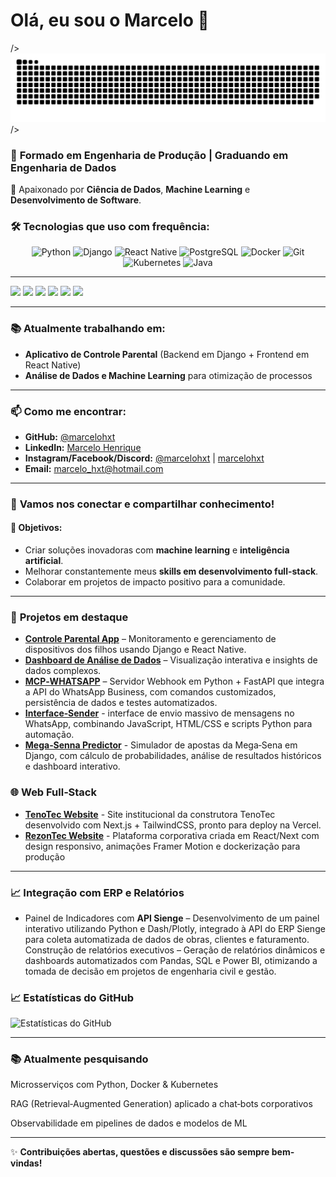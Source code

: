 # Olá, eu sou o Marcelo 👋

<picture>
  <source
    media="(prefers-color-scheme: dark)"
    srcset="https://raw.githubusercontent.com/platane/snk/output/github-contribution-grid-snake-dark.svg"
  />
  <source
    media="(prefers-color-scheme: light)"
    srcset="https://raw.githubusercontent.com/platane/snk/output/github-contribution-grid-snake-dark.svg"  <!-- Mudei para o escuro aqui também -->
  />
  <img
    alt="GitHub Contribution Grid Snake Animation"
    src="https://raw.githubusercontent.com/platane/snk/output/github-contribution-grid-snake-dark.svg" <!-- Aqui também a versão escura -->
  />
</picture>

### 🌱 **Formado em Engenharia de Produção | Graduando em Engenharia de Dados**  
🚀 Apaixonado por **Ciência de Dados**, **Machine Learning** e **Desenvolvimento de Software**.

### 🛠️ **Tecnologias que uso com frequência:**
<p align="center">
  <img src="https://cdn.jsdelivr.net/gh/devicons/devicon/icons/python/python-original.svg" height="60" alt="Python"/>
  <img src="https://cdn.jsdelivr.net/gh/devicons/devicon/icons/django/django-plain.svg" height="60" alt="Django"/>
  <img src="https://cdn.jsdelivr.net/gh/devicons/devicon/icons/react/react-original.svg" height="60" alt="React Native"/>
  <img src="https://cdn.jsdelivr.net/gh/devicons/devicon/icons/postgresql/postgresql-original.svg" height="60" alt="PostgreSQL"/>
  <img src="https://cdn.jsdelivr.net/gh/devicons/devicon/icons/docker/docker-original.svg" height="60" alt="Docker"/>
  <img src="https://cdn.jsdelivr.net/gh/devicons/devicon/icons/git/git-original.svg" height="60" alt="Git"/>
  <img src="https://cdn.jsdelivr.net/gh/devicons/devicon/icons/kubernetes/kubernetes-plain.svg" height="60" alt="Kubernetes"/>
  <img src="https://cdn.jsdelivr.net/gh/devicons/devicon/icons/java/java-original.svg" height="60" alt="Java"/>
</p>


---
<div> 
  <a href="https://www.youtube.com" target="_blank"><img src="https://img.shields.io/badge/YouTube-FF0000?style=for-the-badge&logo=youtube&logoColor=white" target="_blank"></a>
  <a href="https://instagram.com" target="_blank"><img src="https://img.shields.io/badge/-Instagram-%23E4405F?style=for-the-badge&logo=instagram&logoColor=white" target="_blank"></a>
 	<a href="https://www.twitch.tv/" target="_blank"><img src="https://img.shields.io/badge/Twitch-9146FF?style=for-the-badge&logo=twitch&logoColor=white" target="_blank"></a>
 <a href="https://discord" target="_blank"><img src="https://img.shields.io/badge/Discord-7289DA?style=for-the-badge&logo=discord&logoColor=white" target="_blank"></a> 
  <a href = "mailto:marcelo_hxt@hotmail.com.com"><img src="https://img.shields.io/badge/-Gmail-%23333?style=for-the-badge&logo=gmail&logoColor=white" target="_blank"></a>
  <a href="https://www.linkedin.com" target="_blank"><img src="https://img.shields.io/badge/-LinkedIn-%230077B5?style=for-the-badge&logo=linkedin&logoColor=white" target="_blank"></a> 
  
</div>

---

### 📚 **Atualmente trabalhando em:**
- **Aplicativo de Controle Parental** (Backend em Django + Frontend em React Native)
- **Análise de Dados e Machine Learning** para otimização de processos

---

### 📫 **Como me encontrar:**
- **GitHub:** [@marcelohxt](https://github.com/marcelohxt)
- **LinkedIn:** [Marcelo Henrique](https://www.linkedin.com/in/marcelo-henrique-3b594b212/)
- **Instagram/Facebook/Discord:** [@marcelohxt](https://instagram.com/marcelohxt) | [marcelohxt](https://discord.gg/wagxzStdcR)
- **Email:** [marcelo_hxt@hotmail.com](mailto:marcelo_hxt@hotmail.com)

---

### 🌟 **Vamos nos conectar e compartilhar conhecimento!**

#### 🎯 **Objetivos:**
- Criar soluções inovadoras com **machine learning** e **inteligência artificial**.
- Melhorar constantemente meus **skills em desenvolvimento full-stack**.
- Colaborar em projetos de impacto positivo para a comunidade.

---

### 📌 **Projetos em destaque**
- [**Controle Parental App**](#) – Monitoramento e gerenciamento de dispositivos dos filhos usando Django e React Native.
- [**Dashboard de Análise de Dados**](#) – Visualização interativa e insights de dados complexos.
- [**MCP‑WHATSAPP**](#) – Servidor Webhook em Python + FastAPI que integra a API do WhatsApp Business, com comandos customizados, persistência de dados e testes automatizados.
- [**Interface‑Sender**](#) - interface de envio massivo de mensagens no WhatsApp, combinando JavaScript, HTML/CSS e scripts Python para automação.
- [**Mega‑Senna Predictor**](#) - Simulador de apostas da Mega‑Sena em Django, com cálculo de probabilidades, análise de resultados históricos e dashboard interativo.

### 🌐 **Web Full‑Stack**
- [**TenoTec Website**](#) -  Site institucional da construtora TenoTec desenvolvido com Next.js + TailwindCSS, pronto para deploy na Vercel.
- [**RezonTec Website**](#) -  Plataforma corporativa criada em React/Next com design responsivo, animações Framer Motion e dockerização para produção


---
### 📈 **Integração com ERP e Relatórios**

- Painel de Indicadores com **API Sienge** – Desenvolvimento de um painel interativo utilizando Python e Dash/Plotly, 
  integrado à API do ERP Sienge para coleta automatizada de dados de obras, clientes e faturamento.
  Construção de relatórios executivos – Geração de relatórios dinâmicos e dashboards automatizados com Pandas, 
  SQL e Power BI, otimizando a tomada de decisão em projetos de engenharia civil e gestão.




### 📈 **Estatísticas do GitHub**

![Estatísticas do GitHub](https://github-readme-stats.vercel.app/api?username=marcelohxt&show_icons=true&hide_title=true&hide=prs&count_private=true&theme=radical)

---

### 📚 **Atualmente pesquisando**

Microsserviços com Python, Docker & Kubernetes

RAG (Retrieval‑Augmented Generation) aplicado a chat‑bots corporativos

Observabilidade em pipelines de dados e modelos de ML

---

✨ **Contribuições abertas, questões e discussões são sempre bem-vindas!**
